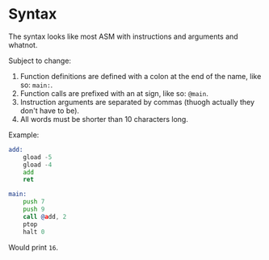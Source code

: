 # Syntax

The syntax looks like most ASM with instructions and arguments and whatnot.

Subject to change:

1. Function definitions are defined with a colon at the end of the name, like so: `main:`.
2. Function calls are prefixed with an at sign, like so: `@main`.
3. Instruction arguments are separated by commas (thuogh actually they don't have to be).
4. All words must be shorter than 10 characters long.

Example:

```asm
add:
	gload -5
	gload -4
	add
	ret

main:
	push 7
	push 9
	call @add, 2
	ptop
	halt 0
```

Would print `16`.
